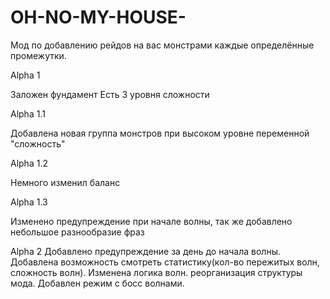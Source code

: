 # OH-NO-MY-HOUSE-
Мод по добавлению рейдов на вас монстрами каждые определённые промежутки.

Alpha 1

Заложен фундамент
Есть 3 уровня сложности

Alpha 1.1

Добавлена новая группа монстров при высоком уровне переменной "сложность"

Alpha 1.2

Немного изменил баланс

Alpha 1.3

Изменено предупреждение при начале волны, так же добавлено небольшое разнообразие фраз

Alpha 2
Добавлено предупреждение за день до начала волны.
Добавлена возможность смотреть статистику(кол-во пережитых волн, сложность волн).
Изменена логика волн.
реорганизация структуры мода.
Добавлен режим с босс волнами.


